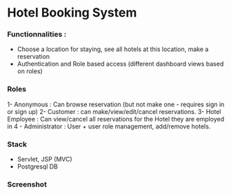 # Hotel Booking System

### Functionnalities :
- Choose a location for staying, see all hotels at this location, make a reservation
- Authentication and Role based access (different dashboard views based on roles)

### Roles
1- Anonymous : Can browse reservation (but not make one - requires sign in or sign up)
2- Customer : can make/view/edit/cancel reservations.
3- Hotel Employee : Can view/cancel all reservations for the Hotel they are employed in
4 - Administrator : User + user role management, add/remove hotels.

### Stack
- Servlet, JSP (MVC)
- Postgresql DB

### Screenshot
